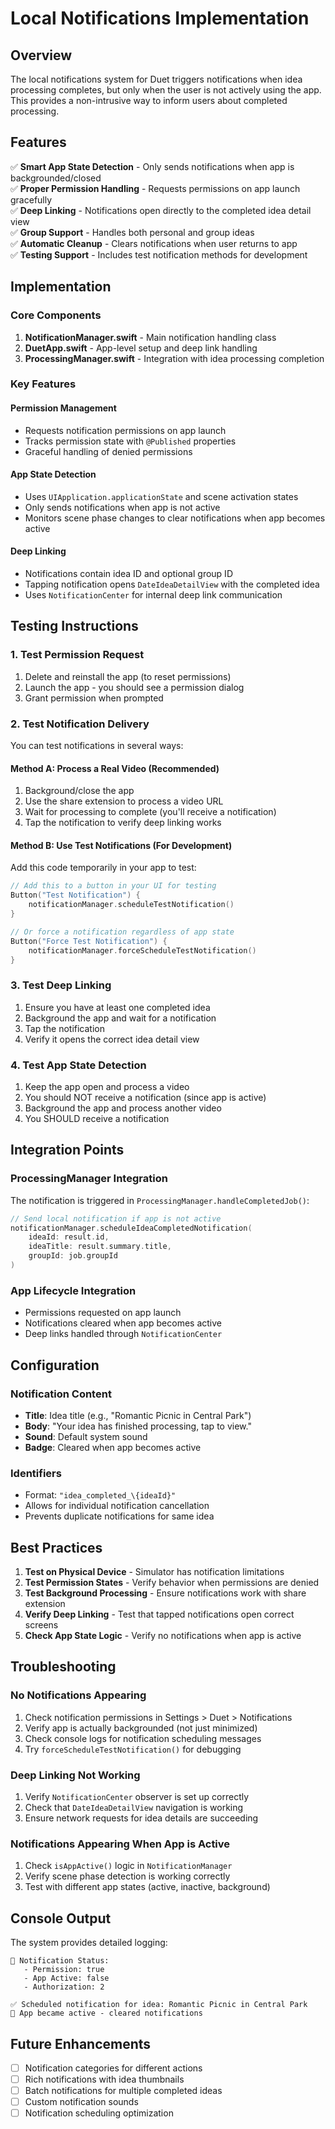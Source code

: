 # Local Notifications Implementation

## Overview

The local notifications system for Duet triggers notifications when idea processing completes, but only when the user is not actively using the app. This provides a non-intrusive way to inform users about completed processing.

## Features

✅ **Smart App State Detection** - Only sends notifications when app is backgrounded/closed  
✅ **Proper Permission Handling** - Requests permissions on app launch gracefully  
✅ **Deep Linking** - Notifications open directly to the completed idea detail view  
✅ **Group Support** - Handles both personal and group ideas  
✅ **Automatic Cleanup** - Clears notifications when user returns to app  
✅ **Testing Support** - Includes test notification methods for development  

## Implementation

### Core Components

1. **NotificationManager.swift** - Main notification handling class
2. **DuetApp.swift** - App-level setup and deep link handling
3. **ProcessingManager.swift** - Integration with idea processing completion

### Key Features

#### Permission Management
- Requests notification permissions on app launch
- Tracks permission state with `@Published` properties
- Graceful handling of denied permissions

#### App State Detection
- Uses `UIApplication.applicationState` and scene activation states
- Only sends notifications when app is not active
- Monitors scene phase changes to clear notifications when app becomes active

#### Deep Linking
- Notifications contain idea ID and optional group ID
- Tapping notification opens `DateIdeaDetailView` with the completed idea
- Uses `NotificationCenter` for internal deep link communication

## Testing Instructions

### 1. Test Permission Request
1. Delete and reinstall the app (to reset permissions)
2. Launch the app - you should see a permission dialog
3. Grant permission when prompted

### 2. Test Notification Delivery
You can test notifications in several ways:

#### Method A: Process a Real Video (Recommended)
1. Background/close the app
2. Use the share extension to process a video URL
3. Wait for processing to complete (you'll receive a notification)
4. Tap the notification to verify deep linking works

#### Method B: Use Test Notifications (For Development)
Add this code temporarily in your app to test:

```swift
// Add this to a button in your UI for testing
Button("Test Notification") {
    notificationManager.scheduleTestNotification()
}

// Or force a notification regardless of app state
Button("Force Test Notification") {
    notificationManager.forceScheduleTestNotification()
}
```

### 3. Test Deep Linking
1. Ensure you have at least one completed idea
2. Background the app and wait for a notification
3. Tap the notification
4. Verify it opens the correct idea detail view

### 4. Test App State Detection
1. Keep the app open and process a video
2. You should NOT receive a notification (since app is active)
3. Background the app and process another video
4. You SHOULD receive a notification

## Integration Points

### ProcessingManager Integration
The notification is triggered in `ProcessingManager.handleCompletedJob()`:

```swift
// Send local notification if app is not active
notificationManager.scheduleIdeaCompletedNotification(
    ideaId: result.id,
    ideaTitle: result.summary.title,
    groupId: job.groupId
)
```

### App Lifecycle Integration
- Permissions requested on app launch
- Notifications cleared when app becomes active
- Deep links handled through `NotificationCenter`

## Configuration

### Notification Content
- **Title**: Idea title (e.g., "Romantic Picnic in Central Park")
- **Body**: "Your idea has finished processing, tap to view."
- **Sound**: Default system sound
- **Badge**: Cleared when app becomes active

### Identifiers
- Format: `"idea_completed_\{ideaId}"`
- Allows for individual notification cancellation
- Prevents duplicate notifications for same idea

## Best Practices

1. **Test on Physical Device** - Simulator has notification limitations
2. **Test Permission States** - Verify behavior when permissions are denied
3. **Test Background Processing** - Ensure notifications work with share extension
4. **Verify Deep Linking** - Test that tapped notifications open correct screens
5. **Check App State Logic** - Verify no notifications when app is active

## Troubleshooting

### No Notifications Appearing
1. Check notification permissions in Settings > Duet > Notifications
2. Verify app is actually backgrounded (not just minimized)
3. Check console logs for notification scheduling messages
4. Try `forceScheduleTestNotification()` for debugging

### Deep Linking Not Working
1. Verify `NotificationCenter` observer is set up correctly
2. Check that `DateIdeaDetailView` navigation is working
3. Ensure network requests for idea details are succeeding

### Notifications Appearing When App is Active
1. Check `isAppActive()` logic in `NotificationManager`
2. Verify scene phase detection is working correctly
3. Test with different app states (active, inactive, background)

## Console Output

The system provides detailed logging:

```
📱 Notification Status:
   - Permission: true
   - App Active: false
   - Authorization: 2

✅ Scheduled notification for idea: Romantic Picnic in Central Park
📱 App became active - cleared notifications
```

## Future Enhancements

- [ ] Notification categories for different actions
- [ ] Rich notifications with idea thumbnails
- [ ] Batch notifications for multiple completed ideas
- [ ] Custom notification sounds
- [ ] Notification scheduling optimization 
